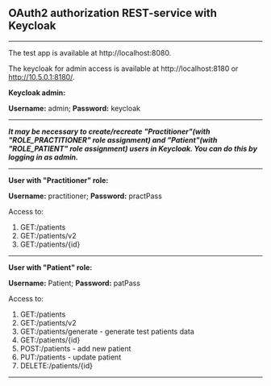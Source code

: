 ## OAuth2 authorization REST-service with Keycloak

---

The test app is available at http://localhost:8080.

The keycloak for admin access is available at http://localhost:8180 or http://10.5.0.1:8180/.

**Keycloak admin:**

**Username:** admin; **Password:** keycloak

---

**_It may be necessary to create/recreate "Practitioner"(with "ROLE_PRACTITIONER" role assignment)
and "Patient"(with "ROLE_PATIENT" role assignment) users in Keycloak. You can do this by logging in as admin._**

---

**User with "Practitioner" role:**

**Username:** practitioner; **Password:** practPass

Access to: 

1. GET:/patients
2. GET:/patients/v2
3. GET:/patients/{id}

---

**User with "Patient" role:**

**Username:** Patient; **Password:** patPass

Access to:

1. GET:/patients
2. GET:/patients/v2
3. GET:/patients/generate - generate test patients data
4. GET:/patients/{id} 
5. POST:/patients - add new patient 
6. PUT:/patients - update patient 
7. DELETE:/patients/{id}

---